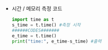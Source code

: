 - 시간 / 메모리 측정 코드

  ~~~python
  import time as t
  s_time = t.time() #측정 시작
  ######CODES#######
  e_time = t.time()
  print("time:", e_time-s_time) #출력
  ~~~

  

